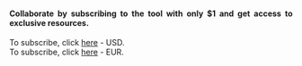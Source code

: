 <div align="justify">
<h4>Collaborate by subscribing to the tool with only $1 and get access to exclusive resources.</h4>
To subscribe, click <a href="https://www.paypal.com/cgi-bin/webscr?cmd=_s-xclick&hosted_button_id=VFFC25UZ8ZUFY">here</a> - USD.<br>
To subscribe, click <a href="https://www.paypal.com/cgi-bin/webscr?cmd=_s-xclick&hosted_button_id=WX9W77DURAS7G">here</a> - EUR.
</div>
